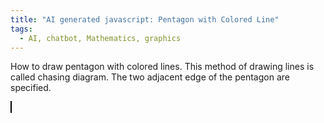 ```yaml
---
title: "AI generated javascript: Pentagon with Colored Line"
tags:
  - AI, chatbot, Mathematics, graphics
---
```


How to draw pentagon with colored lines.   This method of drawing lines is called chasing diagram.   The two adjacent edge of the pentagon are specified.

<style>
        canvas {
            background-color: white;
            border: 1px solid #ccc;
        }
</style>
<canvas id="canvas" width="600" height="600" style="border:1px solid #000;"></canvas>
<script>
        const canvas = document.getElementById('canvas');
        const ctx = canvas.getContext('2d');

        // Pentagon vertices
        const vertexA = { x: 300, y: 100 };
        const vertexB = { x: 500, y: 250 };
        const vertexC = { x: 400, y: 500 };
        const vertexD = { x: 200, y: 500 };
        const vertexE = { x: 100, y: 250 };

        // Draw the pentagon
        ctx.beginPath();
        ctx.moveTo(vertexA.x, vertexA.y);
        ctx.lineTo(vertexB.x, vertexB.y);
        ctx.lineTo(vertexC.x, vertexC.y);
        ctx.lineTo(vertexD.x, vertexD.y);
        ctx.lineTo(vertexE.x, vertexE.y);
        ctx.closePath();
        ctx.stroke();

        // Function to divide a line into equal parts
        function divideLine(start, end, parts) {
            const points = [];
            for (let i = 0; i <= parts; i++) {
                const x = start.x + (end.x - start.x) * (i / parts);
                const y = start.y + (end.y - start.y) * (i / parts);
                points.push({ x, y });
            }
            return points;
        }

        // Divide each side into 60 equal parts
        const pointsAB = divideLine(vertexA, vertexB, 60);
        const pointsBA = divideLine(vertexB, vertexA, 60);
        const pointsBC = divideLine(vertexB, vertexC, 60);
        const pointsCB = divideLine(vertexC, vertexB, 60);
        const pointsCD = divideLine(vertexC, vertexD, 60);
        const pointsDC = divideLine(vertexD, vertexC, 60);
        const pointsDE = divideLine(vertexD, vertexE, 60);
        const pointsED = divideLine(vertexE, vertexD, 60);
        const pointsEA = divideLine(vertexE, vertexA, 60);
        const pointsAE = divideLine(vertexA, vertexE, 60);

        // Function to draw connecting lines with color gradient
        function drawConnectingLines(points1, points2, hueOffset) {
            for (let i = 0; i < 60; i++) {
                const point1 = points1[60 - i - 1];
                const point2 = points2[i];
                const hue = (i * 6 + hueOffset) % 360; // Offset hue to vary colors
                ctx.strokeStyle = `hsl(${hue}, 100%, 50%)`;
                ctx.beginPath();
                ctx.moveTo(point1.x, point1.y);
                ctx.lineTo(point2.x, point2.y);
                ctx.stroke();
            }
        }

        // Draw connecting lines for each pair of sides
        drawConnectingLines(pointsAB, pointsAE, 0);    // Side AB to EA
        drawConnectingLines(pointsBA, pointsBC, 72);   // Side AB to BC
        drawConnectingLines(pointsCB, pointsCD, 144);  // Side BC to CD
        drawConnectingLines(pointsDC, pointsDE, 216);  // Side CD to DE
        drawConnectingLines(pointsED, pointsEA, 288);  // Side DE to EA
</script>
